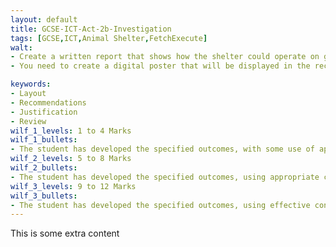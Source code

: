 ```yaml
---
layout: default
title: GCSE-ICT-Act-2b-Investigation
tags: [GCSE,ICT,Animal Shelter,FetchExecute]
walt:
- Create a written report that shows how the shelter could operate on grants of £300,000 and £500,000. They do not want a presentation.
- You need to create a digital poster that will be displayed in the reception area of the shelter. The digital poster will aim to persuade people to volunteer at the shelter.

keywords:
- Layout
- Recommendations
- Justification
- Review
wilf_1_levels: 1 to 4 Marks
wilf_1_bullets: 
- The student has developed the specified outcomes, with some use of appropriate content. They have used results from their model to make recommendations, some of which are sensible. They have carried out a limited review of their work but with few modifications.
wilf_2_levels: 5 to 8 Marks
wilf_2_bullets:
- The student has developed the specified outcomes, using appropriate content and features. They have used their model to consider alternatives and present sensible recommendations. They have reviewed their work and made modifications some of which are effective.
wilf_3_levels: 9 to 12 Marks
wilf_3_bullets:
- The student has developed the specified outcomes, using effective content and features. They have used their model to consider feasible alternatives and present well-reasoned recommendations. They have reviewed and modified their work throughout its development, using feedback from others to improve the outcomes.
---
```

This is some extra content
